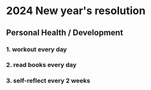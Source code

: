 # 2024 New year's resolution

## Personal Health / Development

### 1. workout every day

### 2. read books every day

### 3. self-reflect every 2 weeks

